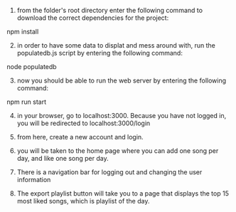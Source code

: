 1. from the folder's root directory enter the following command to download the correct dependencies for the project:

  npm install

2. in order to have some data to displat and mess around with, run the populatedb.js script by entering the following command:

  node populatedb

3. now you should be able to run the web server by entering the following command:

  npm run start

4. in your browser, go to localhost:3000. Because you have not logged in, you will be redirected to localhost:3000/login

5. from here, create a new account and login.

6. you will be taken to the home page where you can add one song per day, and like one song per day. 

7. There is a navigation bar for logging out and changing the user information
8. The export playlist button will take you to a page that displays the top 15 most liked songs, which is playlist of the day.
